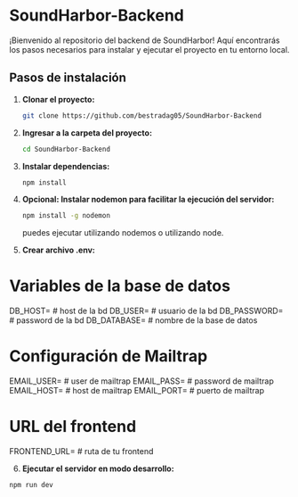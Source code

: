 # SoundHarbor-Backend

¡Bienvenido al repositorio del backend de SoundHarbor! Aquí encontrarás los pasos necesarios para instalar y ejecutar el proyecto en tu entorno local.

## Pasos de instalación

1. **Clonar el proyecto:**

   ```bash
   git clone https://github.com/bestradag05/SoundHarbor-Backend

2. **Ingresar a la carpeta del proyecto:**

   ```bash
   cd SoundHarbor-Backend

3. **Instalar dependencias:**

   ```bash
   npm install

4. **Opcional: Instalar nodemon para facilitar la ejecución del servidor:**

   ```bash
   npm install -g nodemon
   ```
   puedes ejecutar utilizando nodemos o utilizando node.

5. **Crear archivo .env:**

# Variables de la base de datos
DB_HOST= # host de la bd 
DB_USER= # usuario de la bd 
DB_PASSWORD= # password de la bd 
DB_DATABASE= # nombre de la base de datos 

# Configuración de Mailtrap
EMAIL_USER= # user de mailtrap 
EMAIL_PASS= # password de mailtrap 
EMAIL_HOST= # host de mailtrap 
EMAIL_PORT= # puerto de mailtrap 

# URL del frontend
FRONTEND_URL= # ruta de tu frontend

6. **Ejecutar el servidor en modo desarrollo:**

```bash
npm run dev
